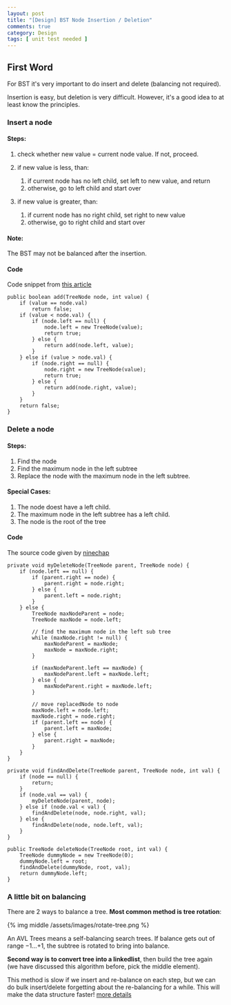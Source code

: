 ```yaml
---
layout: post
title: "[Design] BST Node Insertion / Deletion"
comments: true
category: Design
tags: [ unit test needed ]
---
```



## First Word

For BST it's very important to do insert and delete (balancing not required). 

Insertion is easy, but deletion is very difficult. However, it's a good idea to at least know the principles. 

### Insert a node

#### Steps:

1. check whether new value = current node value. If not, proceed.

2. if new value is less, than:
    1. if current node has no left child, set left to new value, and return
    2. otherwise, go to left child and start over

3. if new value is greater, than:
    1. if current node has no right child, set right to new value
    2. otherwise, go to right child and start over

#### Note:

The BST may not be balanced after the insertion. 

#### Code

Code snippet from [this article](http://www.algolist.net/Data_structures/Binary_search_tree/Insertion)

	public boolean add(TreeNode node, int value) {
		if (value == node.val)
			return false;
		if (value < node.val) {
			if (node.left == null) {
				node.left = new TreeNode(value);
				return true;
			} else {
				return add(node.left, value);
			}
		} else if (value > node.val) {
			if (node.right == null) {
				node.right = new TreeNode(value);
				return true;
			} else {
				return add(node.right, value);
			}
		}
		return false;
	}

### Delete a node

#### Steps:

1. Find the node
2. Find the maximum node in the left subtree
3. Replace the node with the maximum node in the left subtree.

#### Special Cases:

1. The node doest have a left child.
2. The maximum node in the left subtree has a left child.
3. The node is the root of the tree

#### Code

The source code given by [ninechap](http://answer.ninechapter.com/solutions/delete-a-node-in-binary-search-tree/)

	private void myDeleteNode(TreeNode parent, TreeNode node) {
		if (node.left == null) {
			if (parent.right == node) {
				parent.right = node.right;
			} else {
				parent.left = node.right;
			}
		} else {
			TreeNode maxNodeParent = node;
			TreeNode maxNode = node.left;

			// find the maximum node in the left sub tree
			while (maxNode.right != null) {
				maxNodeParent = maxNode;
				maxNode = maxNode.right;
			}

			if (maxNodeParent.left == maxNode) {
				maxNodeParent.left = maxNode.left;
			} else {
				maxNodeParent.right = maxNode.left;
			}

			// move replacedNode to node
			maxNode.left = node.left;
			maxNode.right = node.right;
			if (parent.left == node) {
				parent.left = maxNode;
			} else {
				parent.right = maxNode;
			}
		}
	}

	private void findAndDelete(TreeNode parent, TreeNode node, int val) {
		if (node == null) {
			return;
		}
		if (node.val == val) {
			myDeleteNode(parent, node);
		} else if (node.val < val) {
			findAndDelete(node, node.right, val);
		} else {
			findAndDelete(node, node.left, val);
		}
	}

	public TreeNode deleteNode(TreeNode root, int val) {
		TreeNode dummyNode = new TreeNode(0);
		dummyNode.left = root;
		findAndDelete(dummyNode, root, val);
		return dummyNode.left;
	}

### A little bit on balancing

There are 2 ways to balance a tree. __Most common method is tree rotation__: 

{% img middle /assets/images/rotate-tree.png %}

An AVL Trees means a self-balancing search trees. If balance gets out of range −1...+1, the subtree is rotated to bring into balance. 

__Second way is to convert tree into a linkedlist__, then build the tree again (we have discussed this algorithm before, pick the middle element). 

This method is slow if we insert and re-balance on each step, but we can do bulk insert/delete forgetting about the re-balancing for a while. This will make the data structure faster! [more details](http://java.dzone.com/articles/algorithm-week-balancing)

